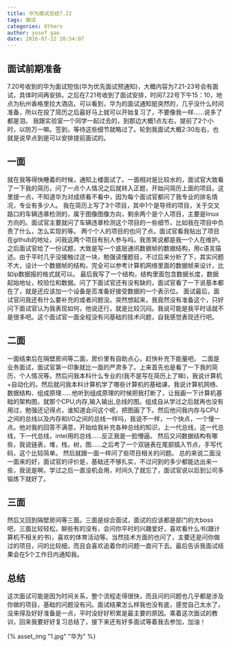 ```yaml
---
title: 华为面试总结7.22
tags: 面试
categories: Others
author: yosef gao
date: 2016-07-22 20:54:07
---
```


面试前期准备
------------
7.20号收到的华为面试短信(华为优先面试预通知)，大概内容为7.21-23号会有面试，具体时间再安排。之后在7.21号收到了面试安排，时间7.22号下午15：10，地点为杭州香格里拉大酒店。可以看到，华为的面试通知挺突然的，几乎没什么时间准备，所以在投了简历之后最好马上就可以开始复习了，不要像我一样……说多了都是泪。
我跟实验室一个同学一起过去的，到那边大概1点左右，提前了2个小时，以防万一嘛。签到，等待这些细节就略过了。轮到我面试大概2:30左右，也就是说早点到是可以安排提前面试的。

<!--more-->

一面
------
就在我等得快睡着的时候，通知上楼面试了。一面相对是比较水的，面试官大致看了一下我的简历，问了一点个人情况之后就转入正题，开始问简历上面的项目。这里提一点，不知道华为对成绩看不看中，因为每个面试官都问了我专业的排名情况，专业有多少人。
我在简历上写了3个项目，其中1个是导师的项目，关于交叉路口的车辆违章检测的，属于图像图像方向，剩余两个是个人项目，主要是linux方向的。面试官主要就问了车辆违章检测这个项目的一些细节，比如我在项目中负责了什么，怎么实现的等。
两个个人的项目的也问了点，面试官看我贴出了项目在github的地址，问我这两个项目有别人参与吗，我苦笑说都是我一个人在维护。
之后面试官给了一份试题，大致是写一个底层通讯数据帧的数据结构，用c语言描述。由于平时几乎没接触过这一块，勉强读懂题目，不过后来分析了下，其实问题不大，设计一个数据帧的结构，完全可以参考计算机网络里面的数据帧来设计，比如ip数据报的格式就可以。
最后我写了一个结构，结构里面包含数据长度，数据起始地址，校验位和数据。问了下面试官还有没有缺的，面试官看了一下说基本都在了，就是还应该加一个设备是否准备好接受数据的一个表示位。
面试最后，面试官问我还有什么要补充的或者问题没。突然想起来，我竟然没有准备这个，只好问下面试官认为我表现如何，他说还行，就是比较沉闷。我说可能是我平时话就不是很多吧。这个面试官一面全程没有问基础的技术问题，自我感觉表现还行吧。

二面
----
一面结束后在隔壁房间等二面，房价里有自助点心，赶快补充下能量吧。
二面是业务面试，面试官第一印象就比一面的严肃多了。上来首先也是看了一下我的简历，个人情况等。然后问我本科什么专业的(我不是写在简历上了嘛)，我说计算机+自动化的。然后就问我本科计算机学了哪些计算机的基础课，我说计算机网络、数据结构、组成原理……他听到组成原理的时候把我打断了，让我画一下计算机基础的架构图，就那个CPU,内存,输入输出,总线的图。组成自从学过之后就再也没有用过，勉强还记得点，谁知道会问这个呢，把图画了下。然后他问我内存与CPU之间的总线以及内存和I/O之间的总线一样吗，我说不一样，一个快点，一个慢一点。他对我的回答不满意，开始给我补充各种总线的知识，上一代总线，这一代总线，下一代总线，intel用的总线……反正我是一脸懵逼。
然后又问数据结构有哪些，我说链表，堆，栈，树，图……之后考了一个双链表在尾部插入节点，手写代码，这个比较简单。
然后就跟一面一样问了些项目相关的问题。
总的来说二面没一面来的好，面试官的评价是，基础还不够扎实，不过问到的多少都能达出来一些，我说是啊，学过之后一直没机会用，时间久了就忘了，面试官说以后到公司多锻炼下就好了。

三面
-----
然后又回到隔壁房间等三面。三面是综合面试，面试的应该都是部门的大boss吧，三面比较轻松，聊些有的没有，会问你平时的兴趣爱好，喜欢看什么书(跟计算机不相关的书)，喜欢的体育活动等。当然技术方面的也问了，主要还是问你做过的项目，问的比较细，而且会喜欢追着你的问题一直问下去。最后告诉我面试结果会在5个工作日内通知我。

总结
----
这次面试可能是因为时间关系，整个流程走得很快，而且问的问题也几乎都是涉及你做的项目，基础的问题没有问。面试结果怎么样我也没有底，感觉自己太水了，没来得及好好准备是一点，平时没好好积累是最主要的原因。乘着这次面试的教训，回来我要好好复习总结了，接下来还有好多面试等着我去参加，加油！

{% asset_img "1.jpg" "华为" %}
